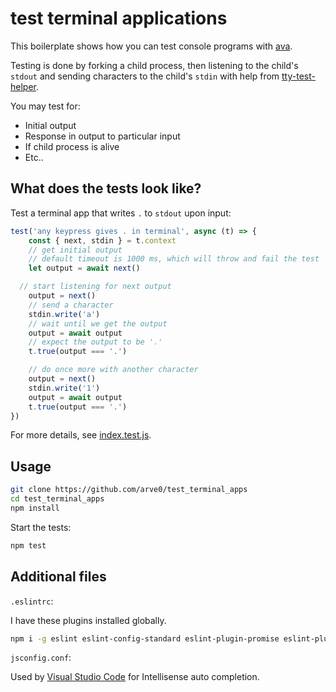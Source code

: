 # test terminal applications
This boilerplate shows how you can test console programs with [ava](https://github.com/sindresorhus/ava).

Testing is done by forking a child process, then listening to the child's
`stdout` and sending characters to the child's `stdin` with help from [tty-test-helper](https://github.com/arve0/tty-test-helper).

You may test for:

- Initial output
- Response in output to particular input
- If child process is alive
- Etc..

## What does the tests look like?
Test a terminal app that writes `.` to `stdout` upon input:

```js
test('any keypress gives . in terminal', async (t) => {
	const { next, stdin } = t.context
	// get initial output
	// default timeout is 1000 ms, which will throw and fail the test
	let output = await next()

  // start listening for next output
	output = next()
	// send a character
	stdin.write('a')
	// wait until we get the output
	output = await output
	// expect the output to be '.'
	t.true(output === '.')

	// do once more with another character
	output = next()
	stdin.write('1')
	output = await output
	t.true(output === '.')
})
```
For more details, see [index.test.js](index.test.js).

## Usage
```sh
git clone https://github.com/arve0/test_terminal_apps
cd test_terminal_apps
npm install
```

Start the tests:
```sh
npm test
```

## Additional files

`.eslintrc`:

I have these plugins installed globally.

```sh
npm i -g eslint eslint-config-standard eslint-plugin-promise eslint-plugin-standard
```

`jsconfig.conf`:

Used by [Visual Studio Code](http://code.visualstudio.com/) for Intellisense auto completion.
